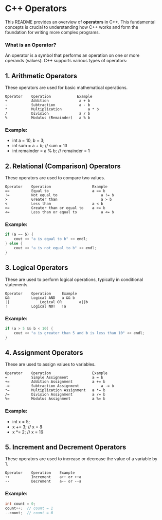 # C++ Operators
This README provides an overview of **operators** in C++. This fundamental concepts is crucial to understanding how C++ works and form the foundation for writing more complex programs.

### What is an Operator?
An operator is a symbol that performs an operation on one or more operands (values). C++ supports various types of operators:

## 1. Arithmetic Operators
These operators are used for basic mathematical operations.
```
Operator	Operation	         Example
+	        Addition	          a + b
-	        Subtraction	          a - b
*	        Multiplication	          a * b
/	        Division	          a / b
%	        Modulus (Remainder)	  a % b
```

### Example:
- int a = 10, b = 3;
- int sum = a + b;       // sum = 13
- int remainder = a % b; // remainder = 1

## 2. Relational (Comparison) Operators
These operators are used to compare two values.
```
Operator	Operation	                Example
==	        Equal to	                a == b
!=	        Not equal to	                a != b
>	        Greater than	                a > b
<	        Less than	                a < b
>=	        Greater than or equal to	a >= b
<=	        Less than or equal to	        a <= b
```

### Example:
```cpp
if (a == b) {
    cout << "a is equal to b" << endl;
} else {
    cout << "a is not equal to b" << endl;
}
```

## 3. Logical Operators
These are used to perform logical operations, typically in conditional statements.
```
Operator	Operation	  Example
&&	        Logical AND	  a && b
||              Logical OR        a||b
!	        Logical NOT	  !a
```

### Example:
```cpp
if (a > 5 && b < 10) {
    cout << "a is greater than 5 and b is less than 10" << endl;
}
```

## 4. Assignment Operators
These are used to assign values to variables.
```
Operator	Operation	                Example
=	        Simple Assignment	        a = b
+=	        Addition Assignment	        a += b
-=	        Subtraction Assignment	        a -= b
*=	        Multiplication Assignment	a *= b
/=	        Division Assignment     	a /= b
%=	        Modulus Assignment	        a %= b
```

### Example:
- int x = 5;
- x += 3;  // x = 8
- x *= 2;  // x = 16

## 5. Increment and Decrement Operators
These operators are used to increase or decrease the value of a variable by 1.
```
Operator	Operation	 Example
++	        Increment	 a++ or ++a
--	        Decrement	 a-- or --a
```

### Example:
```cpp
int count = 0;
count++;  // count = 1
--count;  // count = 0
```
